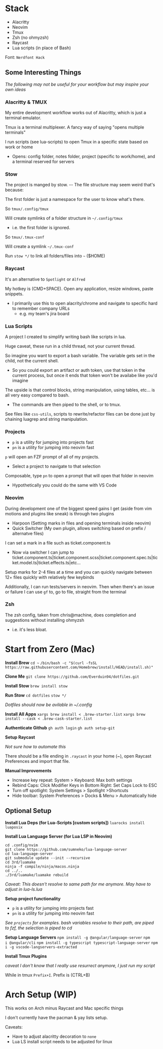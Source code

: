 # Stack
- Alacritty
- Neovim
- Tmux
- Zsh (no ohmyzsh)
- Raycast
- Lua scripts (in place of Bash) 

Font: `Nerdfont Hack`

## Some Interesting Things

*The following may not be useful for your workflow but may inspire your own ideas*

### Alacritty & TMUX

My entire development workflow works out of Alacritty, which is just a terminal emulator.

Tmux is a terminal multiplexer. A fancy way of saying "opens multiple terminals"

I run scripts (see lua-scripts) to open Tmux in a specific state based on work or home
- Opens: config folder, notes folder, project (specific to work/home), and a terminal reserved for servers

### Stow
The project is manged by stow. -- The file structure may seem weird that's because:

The first folder is just a namespace for the user to know what's there.

So `tmux/.config/tmux`

Will create symlinks of a folder structure in `~/.config/tmux`
- i.e. the first folder is ignored.

So `tmux/.tmux-conf`

Will create a symlink `~/.tmux-conf`

Run `stow */` to link all folders/files into `~` ($HOME)

### Raycast

It's an alternative to `Spotlight` or `Alfred`

My hotkey is (CMD+SPACE). Open any application, resize windows, paste snippets.
- I primarily use this to open alacrity/chrome and navigate to specific hard to remember company URLs
  - e.g. my team's jira board

### Lua Scripts
A project I created to simplify writing bash like scripts in lua.

Huge caveat, these run in a child thread, not your current thread.

So imagine you want to export a bash variable. The variable gets set in the child, not the current shell.
- So you could export an artifact or auth token, use that token in the current process, but once it ends that token won't be availabe like you'd imagine

The upside is that control blocks, string manipulation, using tables, etc... is all very easy compared to bash.
- The commands are then piped to the shell, or to tmux.

See files like `css-utils`, scripts to rewrite/refactor files can be done just by chaining luagrep and string manipulation.

### Projects
- `p` is a utility for jumping into projects fast
- `pn` is a utility for jumping into neovim fast

`p` will open an FZF prompt of all of my projects.
- Select a project to navigate to that selection

Composable, type `pn` to open a prompt that will open that folder in neovim
- Hypothetically you could do the same with VS Code

### Neovim
During development one of the biggest speed gains I get (aside from vim motions and plugins like sneak) is through two plugins
- Harpoon (Setting marks in files and opening terminals inside neovim)
- Quick Switcher (My own plugin, allows switching based on prefix / alternatve files)

I can set a mark in a file such as ticket.component.ts
- Now via switcher I can jump to ticket.component.ts|ticket.component.scss|ticket.component.spec.ts|ticket.model.ts|ticket.effects.ts|etc...

Setup marks for 2-4 files at a time and you can quickly navigate between 12+ files quickly with relatively few keybinds

Additionally, I can run tests/servers in neovim. Then when there's an issue or failure I can use `gf` to, go to file, straight from the terminal


### Zsh

The zsh config, taken from chris@machine, does completion and suggestions without installing ohmyzsh
- i.e. it's less bloat.

# Start from Zero (Mac)

**Install Brew**
`cd ~`
`/bin/bash -c "$(curl -fsSL https://raw.githubusercontent.com/Homebrew/install/HEAD/install.sh)"`

**Clone Me**
`git clone https://github.com/Everduin94/dotfiles.git`

**Install Stow**
`brew install stow`

**Run Stow**
`cd dotfiles`
`stow */`

*Dotfiles should now be avilable in ~/.config*

**Install All Apps**
`xargs brew install < .brew-starter.list`
`xargs brew install --cask < .brew-cask-starter.list`

**Authenticate Github**
`gh auth login`
`gh auth setup-git`

**Setup Raycast**

*Not sure how to automate this*

There should be a file ending in `.raycast` in your home (~), open Raycast Preferences and import that file.

**Manual Improvements**
- Increase key repeat: System > Keyboard: Max both settings
- Rebind Caps: Click Modifier Keys in Bottom Right: Set Caps Lock to ESC
- Turn off spotlight: System Settings > Spotlight >Shortcuts
- Hide toolbar: System Preferences > Docks & Menu > Automatically hide

## Optional Setup

**Install Lua Deps (for Lua-Scripts [custom scripts])**
`luarocks install luaposix`

**Install Lua Language Server (for Lua LSP in Neovim)** 
```
cd .config/nvim
git clone https://github.com/sumneko/lua-language-server
cd lua-language-server
git submodule update --init --recursive
cd 3rd/luamake
ninja -f compile/ninja/macos.ninja
cd ../..
./3rd/luamake/luamake rebuild
```

*Caveat: This doesn't resolve to same path for me anymore. May have to adjust in lua-ls.lua*

**Setup project functionality**
- `p` is a utility for jumping into projects fast
- `pn` is a utility for jumping into neovim fast

*See `projects` for examples. bash variables resolve to their path, are piped to fzf, the selection is piped to cd*

**Setup Language Servers**
 `npm install -g @angular/language-server`
 `npm i @angular/cli`
 `npm install -g typescript typescript-language-server`
 `npm i -g vscode-langservers-extracted`

**Install Tmux Plugins**

*caveat I don't know that I really use resurrect anymore, I just run my script*

While in tmux `Prefix+I`. Prefix is (CTRL+B) 


# Arch Setup (WIP)

This works on Arch minus Raycast and Mac specific things

I don't currently have the pacman & yay lists setup.

Caveats:
- Have to adjust alacritty decoration to `none`
- Lua LS install script needs to be adjusted for linux
